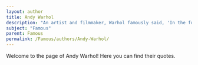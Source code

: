 ```yaml
---
layout: author
title: Andy Warhol
description: "An artist and filmmaker, Warhol famously said, 'In the future, everyone will be famous for 15 minutes,' highlighting the transient nature of fame."
subject: "Famous"
parent: Famous
permalink: /Famous/authors/Andy-Warhol/
---
```


Welcome to the page of Andy Warhol! Here you can find their quotes.
